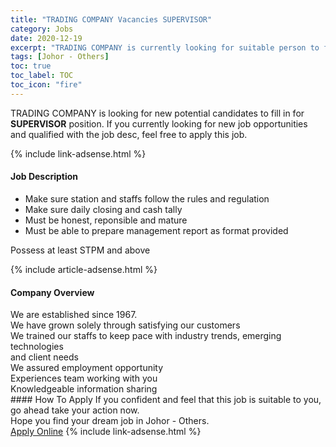 ```yaml
---
title: "TRADING COMPANY Vacancies SUPERVISOR" 
category: Jobs 
date: 2020-12-19 
excerpt: "TRADING COMPANY is currently looking for suitable person to fill in the SUPERVISOR which positioned at Johor - Others" 
tags: [Johor - Others] 
toc: true 
toc_label: TOC 
toc_icon: "fire" 
--- 
```


<p>TRADING COMPANY is looking for new potential candidates to fill in for <b>SUPERVISOR</b> position. If you currently looking for new job opportunities and qualified with the job desc, feel free to apply this job.
</p>{% include link-adsense.html %} 
<div><div><div><h4>Job Description</h4></div></div><div><div><span><div><ul><li>Make sure station and staffs follow the rules and regulation</li><li>Make sure daily closing and cash tally</li><li>Must be honest, reponsible and mature</li><li>Must be able to prepare management report as format provided</li></ul><p>Possess at least STPM and above</p></div></span></div></div></div> 
{% include article-adsense.html %} 
<div><div><div><h4>Company Overview</h4></div></div><div><div><span><div><div>We are established since 1967.</div>
<div>We have grown solely through satisfying our customers</div>
<div>We trained our staffs to keep pace with industry trends, emerging technologies</div>
<div>and client needs</div>
<div>We assured employment opportunity</div>
<div>Experiences team working with you</div>
<div>Knowledgeable information sharing</div></div></span></div></div></div> 
#### How To Apply 
If you confident and feel that this job is suitable to you, go ahead take your action now. <br/> 
Hope you find your dream job in Johor - Others. <br/> 
<a href="https://www.jobstreet.com.my/en/job/supervisor-4447217?jobId=jobstreet-my-job-4447217&sectionRank=25&token=0~f8e0b80a-8e7d-4664-bb9c-aa9c3f6fac7b&fr=SRP%20View%20In%20New%20Ta" class="btn btn--info" target="_blank" rel="nofollow noopenner">Apply Online</a> 
{% include link-adsense.html %} 